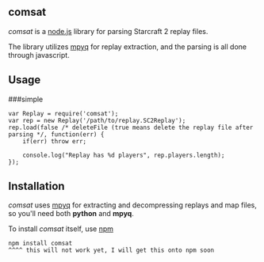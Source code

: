 ## comsat
_comsat_ is a [node.js](http://nodejs.org) library for parsing Starcraft 2 replay files.

The library utilizes [mpyq](https://github.com/iamteem/mpyq) for replay extraction, and the parsing is all done through javascript.

## Usage

###simple

    var Replay = require('comsat');
    var rep = new Replay('/path/to/replay.SC2Replay');
    rep.load(false /* deleteFile (true means delete the replay file after parsing */, function(err) {
        if(err) throw err;

        console.log("Replay has %d players", rep.players.length);
    });

## Installation
_comsat_ uses [mpyq](https://github.com/iamteem/mpyq) for extracting and decompressing replays and map files, so you'll need both **python** and **mpyq**.

To install _comsat_ itself, use [npm](http://npmjs.org/)

    npm install comsat
    ^^^^ this will not work yet, I will get this onto npm soon

